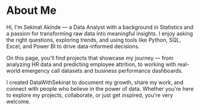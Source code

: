 # About Me

Hi, I'm Sekinat Akinde — a Data Analyst with a background in Statistics and a passion for transforming raw data into meaningful insights. I enjoy asking the right questions, exploring trends, and using tools like Python, SQL, Excel, and Power BI to drive data-informed decisions.

On this page, you'll find projects that showcase my journey — from analyzing HR data and predicting employee attrition, to working with real-world emergency call datasets and business performance dashboards.

I created DataWithSekinat to document my growth, share my work, and connect with people who believe in the power of data. Whether you're here to explore my projects, collaborate, or just get inspired, you're very welcome.
